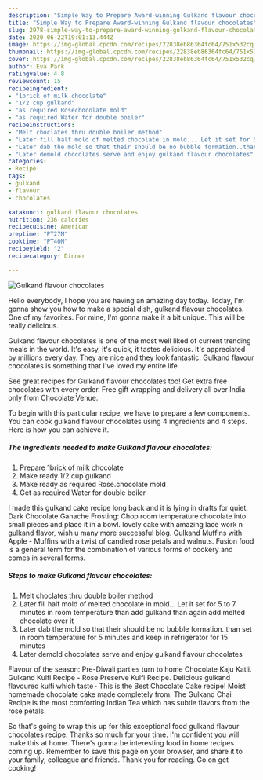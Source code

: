 ```yaml
---
description: "Simple Way to Prepare Award-winning Gulkand flavour chocolates"
title: "Simple Way to Prepare Award-winning Gulkand flavour chocolates"
slug: 2978-simple-way-to-prepare-award-winning-gulkand-flavour-chocolates
date: 2020-06-22T19:01:13.444Z
image: https://img-global.cpcdn.com/recipes/22838eb86364fc64/751x532cq70/gulkand-flavour-chocolates-recipe-main-photo.jpg
thumbnail: https://img-global.cpcdn.com/recipes/22838eb86364fc64/751x532cq70/gulkand-flavour-chocolates-recipe-main-photo.jpg
cover: https://img-global.cpcdn.com/recipes/22838eb86364fc64/751x532cq70/gulkand-flavour-chocolates-recipe-main-photo.jpg
author: Eva Park
ratingvalue: 4.8
reviewcount: 15
recipeingredient:
- "1brick of milk chocolate"
- "1/2 cup gulkand"
- "as required Rosechocolate mold"
- "as required Water for double boiler"
recipeinstructions:
- "Melt choclates thru double boiler method"
- "Later fill half mold of melted chocolate in mold... Let it set for 5 to 7 minutes in room temperature than add gulkand than again add melted chocolate over it"
- "Later dab the mold so that their should be no bubble formation..than set in room temperature for 5 minutes and keep in refrigerator for 15 minutes"
- "Later demold chocolates serve and enjoy gulkand flavour chocolates"
categories:
- Recipe
tags:
- gulkand
- flavour
- chocolates

katakunci: gulkand flavour chocolates 
nutrition: 236 calories
recipecuisine: American
preptime: "PT27M"
cooktime: "PT40M"
recipeyield: "2"
recipecategory: Dinner

---
```



![Gulkand flavour chocolates](https://img-global.cpcdn.com/recipes/22838eb86364fc64/751x532cq70/gulkand-flavour-chocolates-recipe-main-photo.jpg)

Hello everybody, I hope you are having an amazing day today. Today, I'm gonna show you how to make a special dish, gulkand flavour chocolates. One of my favorites. For mine, I'm gonna make it a bit unique. This will be really delicious.

Gulkand flavour chocolates is one of the most well liked of current trending meals in the world. It's easy, it's quick, it tastes delicious. It's appreciated by millions every day. They are nice and they look fantastic. Gulkand flavour chocolates is something that I've loved my entire life.

See great recipes for Gulkand flavour chocolates too! Get extra free chocolates with every order. Free gift wrapping and delivery all over India only from Chocolate Venue.


To begin with this particular recipe, we have to prepare a few components. You can cook gulkand flavour chocolates using 4 ingredients and 4 steps. Here is how you can achieve it.

<!--inarticleads1-->

##### The ingredients needed to make Gulkand flavour chocolates:

1. Prepare 1brick of milk chocolate
1. Make ready 1/2 cup gulkand
1. Make ready as required Rose.chocolate mold
1. Get as required Water for double boiler


I made this gulkand cake recipe long back and it is lying in drafts for quiet. Dark Chocolate Ganache Frosting: Chop room temperature chocolate into small pieces and place it in a bowl. lovely cake with amazing lace work n gulkand flavor, wish u many more successful blog. Gulkand Muffins with Apple - Muffins with a twist of candied rose petals and walnuts. Fusion food is a general term for the combination of various forms of cookery and comes in several forms. 

<!--inarticleads2-->

##### Steps to make Gulkand flavour chocolates:

1. Melt choclates thru double boiler method
1. Later fill half mold of melted chocolate in mold... Let it set for 5 to 7 minutes in room temperature than add gulkand than again add melted chocolate over it
1. Later dab the mold so that their should be no bubble formation..than set in room temperature for 5 minutes and keep in refrigerator for 15 minutes
1. Later demold chocolates serve and enjoy gulkand flavour chocolates


Flavour of the season: Pre-Diwali parties turn to home Chocolate Kaju Katli. Gulkand Kulfi Recipe - Rose Preserve Kulfi Recipe. Delicious gulkand flavoured kulfi which taste · This is the Best Chocolate Cake recipe! Moist homemade chocolate cake made completely from. The Gulkand Chai Recipe is the most comforting Indian Tea which has subtle flavors from the rose petals. 

So that's going to wrap this up for this exceptional food gulkand flavour chocolates recipe. Thanks so much for your time. I'm confident you will make this at home. There's gonna be interesting food in home recipes coming up. Remember to save this page on your browser, and share it to your family, colleague and friends. Thank you for reading. Go on get cooking!
